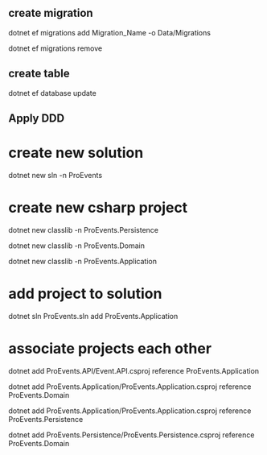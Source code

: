 ## create migration

dotnet ef migrations add Migration_Name -o Data/Migrations

dotnet ef migrations remove

## create table

dotnet ef database update

## Apply DDD

# create new solution

dotnet new sln -n ProEvents

# create new csharp project

dotnet new classlib -n ProEvents.Persistence

dotnet new classlib -n ProEvents.Domain

dotnet new classlib -n ProEvents.Application

# add project to solution

dotnet sln ProEvents.sln add ProEvents.Application

# associate projects each other

dotnet add ProEvents.API/Event.API.csproj reference ProEvents.Application

dotnet add ProEvents.Application/ProEvents.Application.csproj reference ProEvents.Domain

dotnet add ProEvents.Application/ProEvents.Application.csproj reference ProEvents.Persistence

dotnet add ProEvents.Persistence/ProEvents.Persistence.csproj reference ProEvents.Domain
